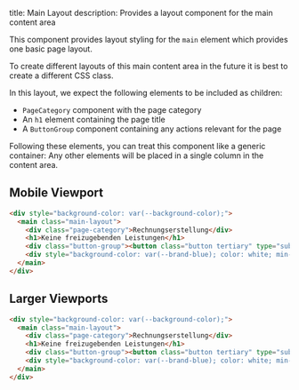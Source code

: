 title: Main Layout
description: Provides a layout component for the main content area

This component provides layout styling for the `main` element which provides one basic page layout.

To create different layouts of this main content area in the future it is best to
create a different CSS class.

In this layout, we expect the following elements to be included as children:

* `PageCategory` component with the page category
* An `h1` element containing the page title
* A `ButtonGroup` component containing any actions relevant for the page

Following these elements, you can treat this component like a generic container:
Any other elements will be placed in a single column in the content area.

## Mobile Viewport

```html width=350
<div style="background-color: var(--background-color);">
  <main class="main-layout">
    <div class="page-category">Rechnungserstellung</div>
    <h1>Keine freizugebenden Leistungen</h1>
    <div class="button-group"><button class="button tertiary" type="submit">Faule erinnern</button><button class="button primary" type="submit">Neue Rechnung</button></div>
    <div style="background-color: var(--brand-blue); color: white; min-height: 10rem;">Main content comes here!</div>
  </main>
</div>
```

## Larger Viewports

```html
<div style="background-color: var(--background-color);">
  <main class="main-layout">
    <div class="page-category">Rechnungserstellung</div>
    <h1>Keine freizugebenden Leistungen</h1>
    <div class="button-group"><button class="button tertiary" type="submit">Faule erinnern</button><button class="button primary" type="submit">Neue Rechnung</button></div>
    <div style="background-color: var(--brand-blue); color: white; min-height: 10rem;">Main content comes here!</div>
  </main>
</div>
```

